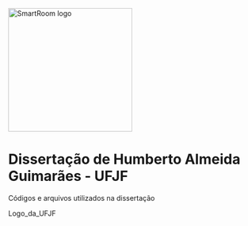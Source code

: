 <img src="https://github.com/humbertoAGjf/Dissertacao-Humberto-Ufjf/blob/main/Logo_da_UFJF.png" alt="SmartRoom logo" width="250"/>

# Dissertação de Humberto Almeida Guimarães - UFJF
 Códigos e arquivos utilizados na dissertação



Logo_da_UFJF